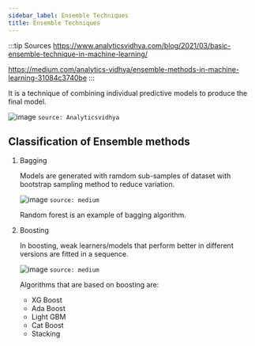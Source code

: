 ```yaml
---
sidebar_label: Ensemble Techniques
title: Ensemble Techniques
---
```


:::tip Sources
https://www.analyticsvidhya.com/blog/2021/03/basic-ensemble-technique-in-machine-learning/

https://medium.com/analytics-vidhya/ensemble-methods-in-machine-learning-31084c3740be
:::

It is a technique of combining individual predictive models to produce the final model.

![image](https://cdn.analyticsvidhya.com/wp-content/uploads/2021/03/Screenshot-from-2021-03-10-14-30-00.png)
`source: Analyticsvidhya`

## Classification of Ensemble methods
1. Bagging 

    Models are generated with ramdom sub-samples of dataset with bootstrap sampling method to reduce variation.

    ![image](https://miro.medium.com/max/1400/1*G279X-1YwECFstqqY_nbIg.jpeg)
    `source: medium`

    Random forest is an example of bagging algorithm.

2. Boosting

    In boosting, weak learners/models that perform better in different versions are fitted in a sequence.

    ![image](https://miro.medium.com/max/1400/1*DKDI6EZJHkw2YgjLVDohiQ.png)
    `source: medium`

    Algorithms that are based on boosting are:
    - XG Boost
    - Ada Boost
    - Light GBM
    - Cat Boost
    - Stacking


